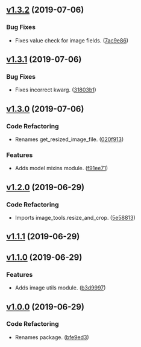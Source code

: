 <a name="v1.3.2"></a>
## [v1.3.2](https://github.com/alexseitsinger/django-dynamic-image/compare/v1.3.1...v1.3.2) (2019-07-06)

### Bug Fixes
- Fixes value check for image fields. ([7ac9e86](https://github.com/alexseitsinger/django-dynamic-image/commit/7ac9e86f0fab7680b7e9e0780e5649f9af7070cf))


<a name="v1.3.1"></a>
## [v1.3.1](https://github.com/alexseitsinger/django-dynamic-image/compare/v1.3.0...v1.3.1) (2019-07-06)

### Bug Fixes
- Fixes incorrect kwarg. ([31803b1](https://github.com/alexseitsinger/django-dynamic-image/commit/31803b1e573915635c25d2ab24d3cd8b4caac6ce))


<a name="v1.3.0"></a>
## [v1.3.0](https://github.com/alexseitsinger/django-dynamic-image/compare/v1.2.0...v1.3.0) (2019-07-06)

### Code Refactoring
- Renames get_resized_image_file. ([020f913](https://github.com/alexseitsinger/django-dynamic-image/commit/020f913a39813db3cb9b6f49bac1a817cc9792d4))

### Features
- Adds model mixins module. ([f91ee71](https://github.com/alexseitsinger/django-dynamic-image/commit/f91ee717b5294d5e7158fb4d9d2896de0f3fd53c))


<a name="v1.2.0"></a>
## [v1.2.0](https://github.com/alexseitsinger/django-dynamic-image/compare/v1.1.1...v1.2.0) (2019-06-29)

### Code Refactoring
- Imports image_tools.resize_and_crop. ([5e58813](https://github.com/alexseitsinger/django-dynamic-image/commit/5e588138af674efb2e0e05fbc399788f2d76b23c))


<a name="v1.1.1"></a>
## [v1.1.1](https://github.com/alexseitsinger/django-dynamic-image/compare/v1.1.0...v1.1.1) (2019-06-29)


<a name="v1.1.0"></a>
## [v1.1.0](https://github.com/alexseitsinger/django-dynamic-image/compare/v1.0.0...v1.1.0) (2019-06-29)

### Features
- Adds image utils module. ([b3d9997](https://github.com/alexseitsinger/django-dynamic-image/commit/b3d9997bd3135c43590178d3077dd9dcb1789d15))


<a name="v1.0.0"></a>
## [v1.0.0](https://github.com/alexseitsinger/django-dynamic-image/compare/1bd62577131d7b2910bf4d7994dc9b3c518c5ad1...v1.0.0) (2019-06-29)

### Code Refactoring
- Renames package. ([bfe9ed3](https://github.com/alexseitsinger/django-dynamic-image/commit/bfe9ed3b8438d01ebfddb07a61d8c994e0edc379))


